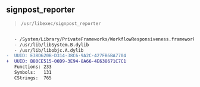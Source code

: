## signpost_reporter

> `/usr/libexec/signpost_reporter`

```diff

   - /System/Library/PrivateFrameworks/WorkflowResponsiveness.framework/WorkflowResponsiveness
   - /usr/lib/libSystem.B.dylib
   - /usr/lib/libobjc.A.dylib
-  UUID: E38D620B-D314-38C6-9A2C-427FB6BA7704
+  UUID: B80CE515-00D9-3E94-8A66-4E638671C7C1
   Functions: 233
   Symbols:   131
   CStrings:  765

```
